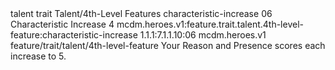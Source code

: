 <ability>
  <metadata>
    <class>talent</class>
    <feature_type>trait</feature_type>
    <file_dpath>Talent/4th-Level Features</file_dpath>
    <item_id>characteristic-increase</item_id>
    <item_index>06</item_index>
    <item_name>Characteristic Increase</item_name>
    <level>4</level>
    <scc>mcdm.heroes.v1:feature.trait.talent.4th-level-feature:characteristic-increase</scc>
    <scdc>1.1.1:7.1.1.10:06</scdc>
    <source>mcdm.heroes.v1</source>
    <type>feature/trait/talent/4th-level-feature</type>
  </metadata>
  <effects>
    <effect type="mundane">Your Reason and Presence scores each increase to 5.</effect>
  </effects>
</ability>
